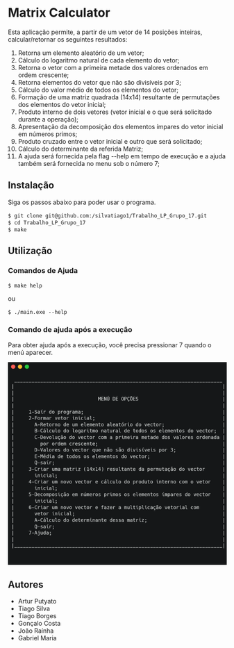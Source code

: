 # Matrix Calculator 



Esta aplicação permite, a partir de um vetor de 14 posições inteiras, calcular/retornar os seguintes resultados:
1. Retorna um elemento aleatório de um vetor;
2. Cálculo do logaritmo natural de cada elemento do vetor;
3. Retorna o vetor com a primeira metade dos valores ordenados em ordem crescente;
4. Retorna elementos do vetor que não são divisíveis por 3;
5. Cálculo do valor médio de todos os elementos do vetor;
6. Formação de uma matriz quadrada (14x14) resultante de permutações dos elementos do vetor inicial;
7. Produto interno de dois vetores (vetor inicial e o que será solicitado durante a operação);
8. Apresentação da decomposição dos elementos ímpares do vetor inicial em números primos;
9. Produto cruzado entre o vetor inicial e outro que será solicitado;
10. Cálculo do determinante da referida Matriz;
11. A ajuda será fornecida pela flag --help em tempo de execução e a ajuda também será fornecida no menu sob o número 7;

## Instalação

Siga os passos abaixo para poder usar o programa.

```
$ git clone git@github.com:/silvatiago1/Trabalho_LP_Grupo_17.git
$ cd Trabalho_LP_Grupo_17
$ make
```

## Utilização

### Comandos de Ajuda
```
$ make help
```
ou
```
$ ./main.exe --help
```

### Comando de ajuda após a execução
Para obter ajuda após a execução, você precisa pressionar 7 quando o menú aparecer.

![Demo Animation](https://github.com/silvatiago1/Trabalho_LP_Grupo_17/blob/main/menureadme.png)



## Autores
- Artur Putyato
- Tiago Silva
- Tiago Borges
- Gonçalo Costa
- João Raínha
- Gabriel Maria
